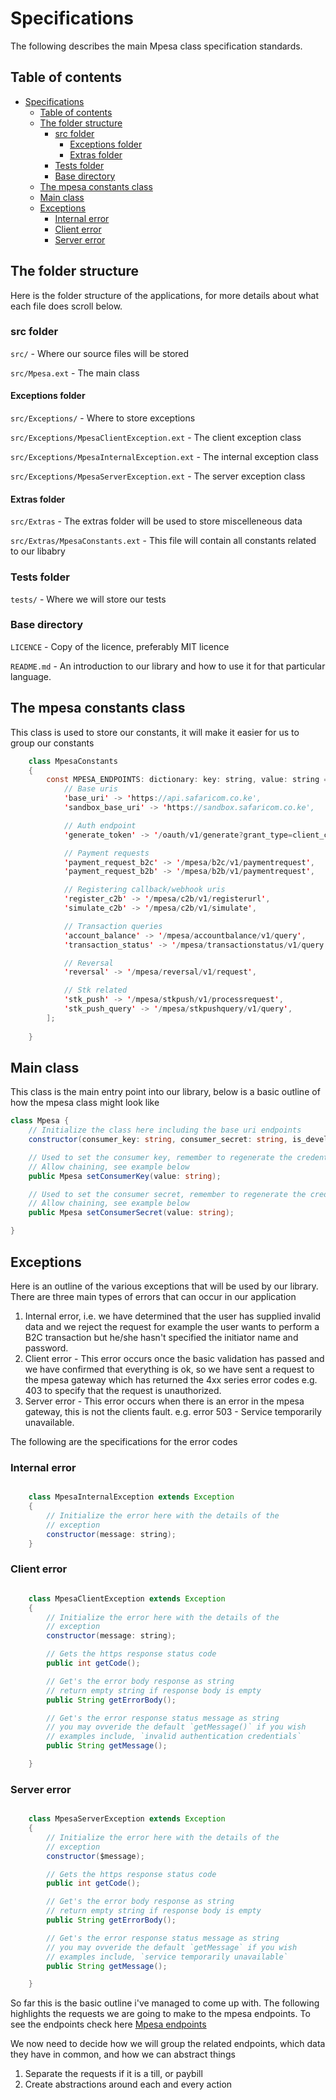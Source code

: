 # Specifications

The following describes the main Mpesa class specification standards.

## Table of contents

- [Specifications](#specifications)
  - [Table of contents](#table-of-contents)
  - [The folder structure](#the-folder-structure)
    - [src folder](#src-folder)
      - [Exceptions folder](#exceptions-folder)
      - [Extras folder](#extras-folder)
    - [Tests folder](#tests-folder)
    - [Base directory](#base-directory)
  - [The mpesa constants class](#the-mpesa-constants-class)
  - [Main class](#main-class)
  - [Exceptions](#exceptions)
    - [Internal error](#internal-error)
    - [Client error](#client-error)
    - [Server error](#server-error)

## The folder structure

Here is the folder structure of the applications, for more details about what each file does scroll
below.

### src folder

`src/` - Where our source files will be stored

`src/Mpesa.ext` - The main class

#### Exceptions folder

`src/Exceptions/` - Where to store exceptions

`src/Exceptions/MpesaClientException.ext` - The client exception class

`src/Exceptions/MpesaInternalException.ext` - The internal exception class

`src/Exceptions/MpesaServerException.ext` - The server exception class

#### Extras folder

`src/Extras` - The extras folder will be used to store miscelleneous data

`src/Extras/MpesaConstants.ext` - This file will contain all constants related to our libabry

### Tests folder

`tests/` - Where we will store our tests

### Base directory

`LICENCE` - Copy of the licence, preferably MIT licence

`README.md` - An introduction to our library and how to use it for that particular language.

## The mpesa constants class

This class is used to store our constants, it will make it easier for us to group our constants

```Java
    class MpesaConstants
    {
        const MPESA_ENDPOINTS: dictionary: key: string, value: string = [
            // Base uris
            'base_uri' -> 'https://api.safaricom.co.ke',
            'sandbox_base_uri' -> 'https://sandbox.safaricom.co.ke',

            // Auth endpoint
            'generate_token' -> '/oauth/v1/generate?grant_type=client_credentials',

            // Payment requests
            'payment_request_b2c' -> '/mpesa/b2c/v1/paymentrequest',
            'payment_request_b2b' -> '/mpesa/b2b/v1/paymentrequest',

            // Registering callback/webhook uris
            'register_c2b' -> '/mpesa/c2b/v1/registerurl',
            'simulate_c2b' -> '/mpesa/c2b/v1/simulate',

            // Transaction queries
            'account_balance' -> '/mpesa/accountbalance/v1/query',
            'transaction_status' -> '/mpesa/transactionstatus/v1/query',

            // Reversal
            'reversal' -> '/mpesa/reversal/v1/request',

            // Stk related
            'stk_push' -> '/mpesa/stkpush/v1/processrequest',
            'stk_push_query' -> '/mpesa/stkpushquery/v1/query',
        ];
    
    }
```

## Main class

This class is the main entry point into our library, below is a basic outline of how the mpesa
class might look like

```c#
class Mpesa {
    // Initialize the class here including the base uri endpoints
    constructor(consumer_key: string, consumer_secret: string, is_development = true: boolean, optional); 

    // Used to set the consumer key, remember to regenerate the credentials
    // Allow chaining, see example below
    public Mpesa setConsumerKey(value: string);

    // Used to set the consumer secret, remember to regenerate the credentials
    // Allow chaining, see example below
    public Mpesa setConsumerSecret(value: string);

}
```

## Exceptions

Here is an outline of the various exceptions that will be used by our library.
There are three main types of errors that can occur in our application

1. Internal error, i.e. we have determined that the user has supplied invalid data and we reject the request
for example the user wants to perform a B2C transaction but he/she hasn't specified the initiator name
and password.
2. Client error - This error occurs once the basic validation has passed and we have confirmed that everything
is ok, so we have sent a request to the mpesa gateway which has returned the 4xx series error codes e.g. 403
to specify that the request is unauthorized.
3. Server error - This error occurs when there is an error in the mpesa gateway, this is not the clients fault.
e.g. error 503 - Service temporarily unavailable.

The following are the specifications for the error codes

### Internal error

```java

    class MpesaInternalException extends Exception
    {
        // Initialize the error here with the details of the 
        // exception
        constructor(message: string);
    }

```

### Client error

```java

    class MpesaClientException extends Exception
    {
        // Initialize the error here with the details of the 
        // exception
        constructor(message: string);

        // Gets the https response status code
        public int getCode();

        // Get's the error body response as string
        // return empty string if response body is empty
        public String getErrorBody();

        // Get's the error response status message as string
        // you may ovveride the default `getMessage()` if you wish
        // examples include, `invalid authentication credentials`
        public String getMessage();

    }

```

### Server error

```java

    class MpesaServerException extends Exception
    {
        // Initialize the error here with the details of the 
        // exception
        constructor($message);

        // Gets the https response status code
        public int getCode();

        // Get's the error body response as string
        // return empty string if response body is empty
        public String getErrorBody();

        // Get's the error response status message as string
        // you may ovveride the default `getMessage` if you wish
        // examples include, `service temporarily unavailable`
        public String getMessage();

    }

```

So far this is the basic outline i've managed to come up with. The following highlights the requests we are going to make to the mpesa endpoints. To see the endpoints check here [Mpesa endpoints](./mpesa_endpoints.md)

We now need to decide how we will group the related endpoints, which data they have in common, and how we can abstract things

1. Separate the requests if it is a till, or paybill
2. Create abstractions around each and every action
